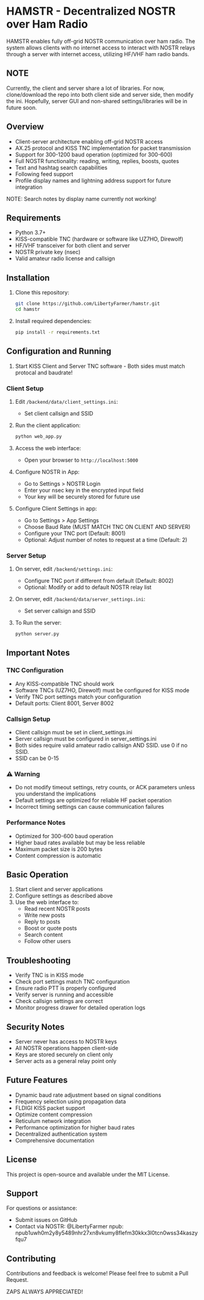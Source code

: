 # HAMSTR - Decentralized NOSTR over Ham Radio

HAMSTR enables fully off-grid NOSTR communication over ham radio. The system allows clients with no internet access to interact with NOSTR relays through a server with internet access, utilizing HF/VHF ham radio bands.

## NOTE

Currently, the client and server share a lot of libraries. For now, clone/download the repo into both client side and server side, then modify the ini. Hopefully, server GUI and non-shared settings/libraries will be in future soon.


## Overview
- Client-server architecture enabling off-grid NOSTR access
- AX.25 protocol and KISS TNC implementation for packet transmission
- Support for 300-1200 baud operation (optimized for 300-600)
- Full NOSTR functionality: reading, writing, replies, boosts, quotes
- Text and hashtag search capabilities
- Following feed support
- Profile display names and lightning address support for future integration

NOTE: Search notes by display name currently not working!

## Requirements
- Python 3.7+
- KISS-compatible TNC (hardware or software like UZ7HO, Direwolf)
- HF/VHF transceiver for both client and server
- NOSTR private key (nsec)
- Valid amateur radio license and callsign

## Installation

1. Clone this repository:
   ```bash
   git clone https://github.com/LibertyFarmer/hamstr.git
   cd hamstr
   ```

2. Install required dependencies:
   ```bash
   pip install -r requirements.txt
   ```

## Configuration and Running

1. Start KISS Client and Server TNC software - Both sides must match protocal and baudrate!

### Client Setup

1. Edit `/backend/data/client_settings.ini`:
   - Set client callsign and SSID

2. Run the client application:
   ```bash
   python web_app.py
   ```

3. Access the web interface:
   - Open your browser to `http://localhost:5000`

4. Configure NOSTR in App:
   - Go to Settings > NOSTR Login
   - Enter your nsec key in the encrypted input field
   - Your key will be securely stored for future use

5. Configure Client Settings in app:

   - Go to Settings > App Settings
   - Choose Baud Rate (MUST MATCH TNC ON CLIENT AND SERVER)
   - Configure your TNC port (Default: 8001)
   - Optional: Adjust number of notes to request at a time (Default: 2)

### Server Setup

1. On server, edit `/backend/settings.ini`:

   - Configure TNC port if different from default (Default: 8002)
   - Optional: Modify or add to default NOSTR relay list

2. On server, edit `/backend/data/server_settings.ini`:
   - Set server callsign and SSID

3. To Run the server:
   ```bash
   python server.py
   ```

## Important Notes

### TNC Configuration
- Any KISS-compatible TNC should work
- Software TNCs (UZ7HO, Direwolf) must be configured for KISS mode
- Verify TNC port settings match your configuration
- Default ports: Client 8001, Server 8002

### Callsign Setup
- Client callsign must be set in client_settings.ini
- Server callsign must be configured in server_settings.ini
- Both sides require valid amateur radio callsign AND SSID. use 0 if no SSID.
- SSID can be 0-15

### ⚠️ Warning
- Do not modify timeout settings, retry counts, or ACK parameters unless you understand the implications
- Default settings are optimized for reliable HF packet operation
- Incorrect timing settings can cause communication failures

### Performance Notes
- Optimized for 300-600 baud operation
- Higher baud rates available but may be less reliable
- Maximum packet size is 200 bytes
- Content compression is automatic

## Basic Operation
1. Start client and server applications
2. Configure settings as described above
3. Use the web interface to:
   - Read recent NOSTR posts
   - Write new posts
   - Reply to posts
   - Boost or quote posts
   - Search content
   - Follow other users

## Troubleshooting
- Verify TNC is in KISS mode
- Check port settings match TNC configuration
- Ensure radio PTT is properly configured
- Verify server is running and accessible
- Check callsign settings are correct
- Monitor progress drawer for detailed operation logs

## Security Notes
- Server never has access to NOSTR keys
- All NOSTR operations happen client-side
- Keys are stored securely on client only
- Server acts as a general relay point only

## Future Features
- Dynamic baud rate adjustment based on signal conditions
- Frequency selection using propagation data
- FLDIGI KISS packet support
- Optimize content compression
- Reticulum network integration
- Performance optimization for higher baud rates
- Decentralized authentication system
- Comprehensive documentation

## License
This project is open-source and available under the MIT License.

## Support
For questions or assistance:
- Submit issues on GitHub
- Contact via NOSTR: @LibertyFarmer
   npub: npub1uwh0m2y8y5489nhr27xn8vkumy8flefm30kkx3l0tcn0wss34kaszyfqu7

## Contributing
Contributions and feedback is welcome! Please feel free to submit a Pull Request.

ZAPS ALWAYS APPRECIATED!